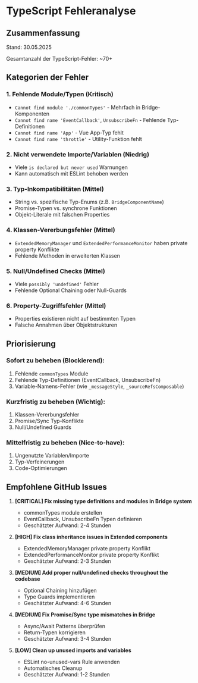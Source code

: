 # TypeScript Fehleranalyse

## Zusammenfassung
Stand: 30.05.2025

Gesamtanzahl der TypeScript-Fehler: ~70+

## Kategorien der Fehler

### 1. Fehlende Module/Typen (Kritisch)
- `Cannot find module './commonTypes'` - Mehrfach in Bridge-Komponenten
- `Cannot find name 'EventCallback'`, `UnsubscribeFn` - Fehlende Typ-Definitionen
- `Cannot find name 'App'` - Vue App-Typ fehlt
- `Cannot find name 'throttle'` - Utility-Funktion fehlt

### 2. Nicht verwendete Importe/Variablen (Niedrig)
- Viele `is declared but never used` Warnungen
- Kann automatisch mit ESLint behoben werden

### 3. Typ-Inkompatibilitäten (Mittel)
- String vs. spezifische Typ-Enums (z.B. `BridgeComponentName`)
- Promise-Typen vs. synchrone Funktionen
- Objekt-Literale mit falschen Properties

### 4. Klassen-Vererbungsfehler (Mittel)
- `ExtendedMemoryManager` und `ExtendedPerformanceMonitor` haben private property Konflikte
- Fehlende Methoden in erweiterten Klassen

### 5. Null/Undefined Checks (Mittel)
- Viele `possibly 'undefined'` Fehler
- Fehlende Optional Chaining oder Null-Guards

### 6. Property-Zugriffsfehler (Mittel)
- Properties existieren nicht auf bestimmten Typen
- Falsche Annahmen über Objektstrukturen

## Priorisierung

### Sofort zu beheben (Blockierend):
1. Fehlende `commonTypes` Module
2. Fehlende Typ-Definitionen (EventCallback, UnsubscribeFn)
3. Variable-Namens-Fehler (wie `_messageStyle`, `_sourceRefsComposable`)

### Kurzfristig zu beheben (Wichtig):
1. Klassen-Vererbungsfehler
2. Promise/Sync Typ-Konflikte
3. Null/Undefined Guards

### Mittelfristig zu beheben (Nice-to-have):
1. Ungenutzte Variablen/Importe
2. Typ-Verfeinerungen
3. Code-Optimierungen

## Empfohlene GitHub Issues

1. **[CRITICAL] Fix missing type definitions and modules in Bridge system**
   - commonTypes module erstellen
   - EventCallback, UnsubscribeFn Typen definieren
   - Geschätzter Aufwand: 2-4 Stunden

2. **[HIGH] Fix class inheritance issues in Extended components**
   - ExtendedMemoryManager private property Konflikt
   - ExtendedPerformanceMonitor private property Konflikt
   - Geschätzter Aufwand: 2-3 Stunden

3. **[MEDIUM] Add proper null/undefined checks throughout the codebase**
   - Optional Chaining hinzufügen
   - Type Guards implementieren
   - Geschätzter Aufwand: 4-6 Stunden

4. **[MEDIUM] Fix Promise/Sync type mismatches in Bridge**
   - Async/Await Patterns überprüfen
   - Return-Typen korrigieren
   - Geschätzter Aufwand: 3-4 Stunden

5. **[LOW] Clean up unused imports and variables**
   - ESLint no-unused-vars Rule anwenden
   - Automatisches Cleanup
   - Geschätzter Aufwand: 1-2 Stunden